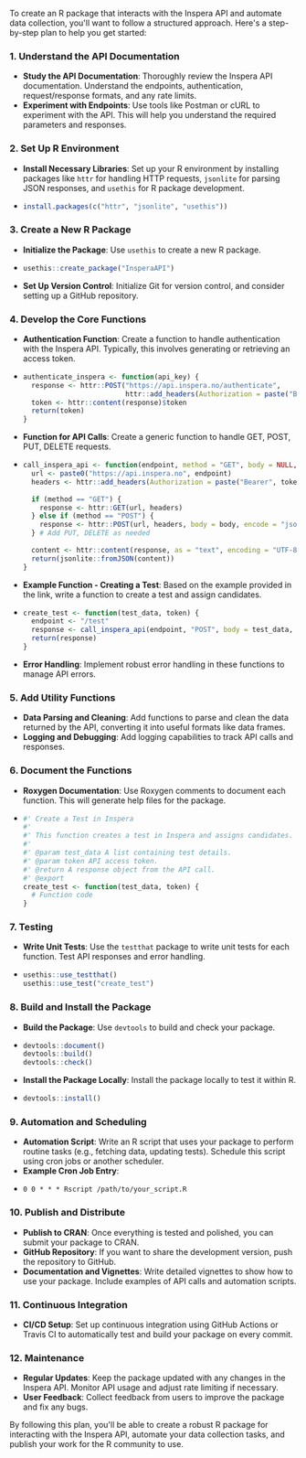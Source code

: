 To create an R package that interacts with the Inspera API and automate data collection, you'll want to follow a structured approach. Here's a step-by-step plan to help you get started:

### 1. **Understand the API Documentation**
   - **Study the API Documentation**: Thoroughly review the Inspera API documentation. Understand the endpoints, authentication, request/response formats, and any rate limits.
   - **Experiment with Endpoints**: Use tools like Postman or cURL to experiment with the API. This will help you understand the required parameters and responses.

### 2. **Set Up R Environment**
   - **Install Necessary Libraries**: Set up your R environment by installing packages like `httr` for handling HTTP requests, `jsonlite` for parsing JSON responses, and `usethis` for R package development.
   - ```r
     install.packages(c("httr", "jsonlite", "usethis"))
     ```

### 3. **Create a New R Package**
   - **Initialize the Package**: Use `usethis` to create a new R package.
   - ```r
     usethis::create_package("InsperaAPI")
     ```
   - **Set Up Version Control**: Initialize Git for version control, and consider setting up a GitHub repository.

### 4. **Develop the Core Functions**
   - **Authentication Function**: Create a function to handle authentication with the Inspera API. Typically, this involves generating or retrieving an access token.
   - ```r
     authenticate_inspera <- function(api_key) {
       response <- httr::POST("https://api.inspera.no/authenticate", 
                              httr::add_headers(Authorization = paste("Bearer", api_key)))
       token <- httr::content(response)$token
       return(token)
     }
     ```
   - **Function for API Calls**: Create a generic function to handle GET, POST, PUT, DELETE requests.
   - ```r
     call_inspera_api <- function(endpoint, method = "GET", body = NULL, token) {
       url <- paste0("https://api.inspera.no", endpoint)
       headers <- httr::add_headers(Authorization = paste("Bearer", token))
       
       if (method == "GET") {
         response <- httr::GET(url, headers)
       } else if (method == "POST") {
         response <- httr::POST(url, headers, body = body, encode = "json")
       } # Add PUT, DELETE as needed
       
       content <- httr::content(response, as = "text", encoding = "UTF-8")
       return(jsonlite::fromJSON(content))
     }
     ```
   - **Example Function - Creating a Test**: Based on the example provided in the link, write a function to create a test and assign candidates.
   - ```r
     create_test <- function(test_data, token) {
       endpoint <- "/test"
       response <- call_inspera_api(endpoint, "POST", body = test_data, token = token)
       return(response)
     }
     ```
   - **Error Handling**: Implement robust error handling in these functions to manage API errors.

### 5. **Add Utility Functions**
   - **Data Parsing and Cleaning**: Add functions to parse and clean the data returned by the API, converting it into useful formats like data frames.
   - **Logging and Debugging**: Add logging capabilities to track API calls and responses.

### 6. **Document the Functions**
   - **Roxygen Documentation**: Use Roxygen comments to document each function. This will generate help files for the package.
   - ```r
     #' Create a Test in Inspera
     #'
     #' This function creates a test in Inspera and assigns candidates.
     #'
     #' @param test_data A list containing test details.
     #' @param token API access token.
     #' @return A response object from the API call.
     #' @export
     create_test <- function(test_data, token) {
       # Function code
     }
     ```

### 7. **Testing**
   - **Write Unit Tests**: Use the `testthat` package to write unit tests for each function. Test API responses and error handling.
   - ```r
     usethis::use_testthat()
     usethis::use_test("create_test")
     ```

### 8. **Build and Install the Package**
   - **Build the Package**: Use `devtools` to build and check your package.
   - ```r
     devtools::document()
     devtools::build()
     devtools::check()
     ```
   - **Install the Package Locally**: Install the package locally to test it within R.
   - ```r
     devtools::install()
     ```

### 9. **Automation and Scheduling**
   - **Automation Script**: Write an R script that uses your package to perform routine tasks (e.g., fetching data, updating tests). Schedule this script using cron jobs or another scheduler.
   - **Example Cron Job Entry**:
   - ```
     0 0 * * * Rscript /path/to/your_script.R
     ```

### 10. **Publish and Distribute**
   - **Publish to CRAN**: Once everything is tested and polished, you can submit your package to CRAN.
   - **GitHub Repository**: If you want to share the development version, push the repository to GitHub.
   - **Documentation and Vignettes**: Write detailed vignettes to show how to use your package. Include examples of API calls and automation scripts.

### 11. **Continuous Integration**
   - **CI/CD Setup**: Set up continuous integration using GitHub Actions or Travis CI to automatically test and build your package on every commit.

### 12. **Maintenance**
   - **Regular Updates**: Keep the package updated with any changes in the Inspera API. Monitor API usage and adjust rate limiting if necessary.
   - **User Feedback**: Collect feedback from users to improve the package and fix any bugs.

By following this plan, you'll be able to create a robust R package for interacting with the Inspera API, automate your data collection tasks, and publish your work for the R community to use.